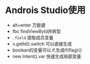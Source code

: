 # Androis Studio使用

- alt+enter 万能键
- fbc findViewById并转型
- `.field` 提取成员变量
- v.getId().switch 可以直接生成
- boolean的变量可以.if,生成if(flag){}
-  new Intent().var  快速生成局部变量